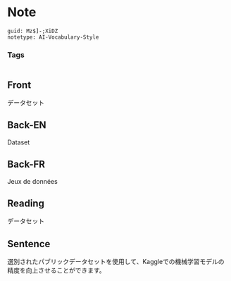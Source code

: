 # Note
```
guid: Mz$]-;XiDZ
notetype: AI-Vocabulary-Style
```

### Tags
```
```

## Front
データセット

## Back-EN
Dataset

## Back-FR
Jeux de données

## Reading
データセット

## Sentence
選別されたパブリックデータセットを使用して、Kaggleでの機械学習モデルの精度を向上させることができます。
